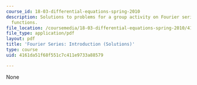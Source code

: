 ```yaml
---
course_id: 18-03-differential-equations-spring-2010
description: Solutions to problems for a group activity on Fourier series and periodic
  functions.
file_location: /coursemedia/18-03-differential-equations-spring-2010/4161da51f68f551c7c411e9733a88579_MIT18_03S10_rec_13_sol.pdf
file_type: application/pdf
layout: pdf
title: 'Fourier Series: Introduction (Solutions)'
type: course
uid: 4161da51f68f551c7c411e9733a88579

---
```

None